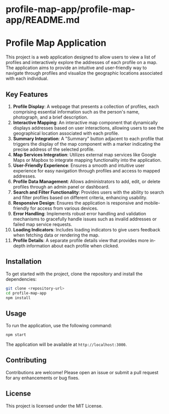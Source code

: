 # profile-map-app/profile-map-app/README.md

# Profile Map Application

This project is a web application designed to allow users to view a list of profiles and interactively explore the addresses of each profile on a map. The application aims to provide an intuitive and user-friendly way to navigate through profiles and visualize the geographic locations associated with each individual.

## Key Features

1. **Profile Display**: A webpage that presents a collection of profiles, each comprising essential information such as the person's name, photograph, and a brief description.
2. **Interactive Mapping**: An interactive map component that dynamically displays addresses based on user interactions, allowing users to see the geographical location associated with each profile.
3. **Summary Integration**: A "Summary" button adjacent to each profile that triggers the display of the map component with a marker indicating the precise address of the selected profile.
4. **Map Services Integration**: Utilizes external map services like Google Maps or Mapbox to integrate mapping functionality into the application.
5. **User-Friendly Experience**: Ensures a smooth and intuitive user experience for easy navigation through profiles and access to mapped addresses.
6. **Profile Data Management**: Allows administrators to add, edit, or delete profiles through an admin panel or dashboard.
7. **Search and Filter Functionality**: Provides users with the ability to search and filter profiles based on different criteria, enhancing usability.
8. **Responsive Design**: Ensures the application is responsive and mobile-friendly for access from various devices.
9. **Error Handling**: Implements robust error handling and validation mechanisms to gracefully handle issues such as invalid addresses or failed map service requests.
10. **Loading Indicators**: Includes loading indicators to give users feedback when fetching data or rendering the map.
11. **Profile Details**: A separate profile details view that provides more in-depth information about each profile when clicked.

## Installation

To get started with the project, clone the repository and install the dependencies:

```bash
git clone <repository-url>
cd profile-map-app
npm install
```

## Usage

To run the application, use the following command:

```bash
npm start
```

The application will be available at `http://localhost:3000`.

## Contributing

Contributions are welcome! Please open an issue or submit a pull request for any enhancements or bug fixes.

## License

This project is licensed under the MIT License.